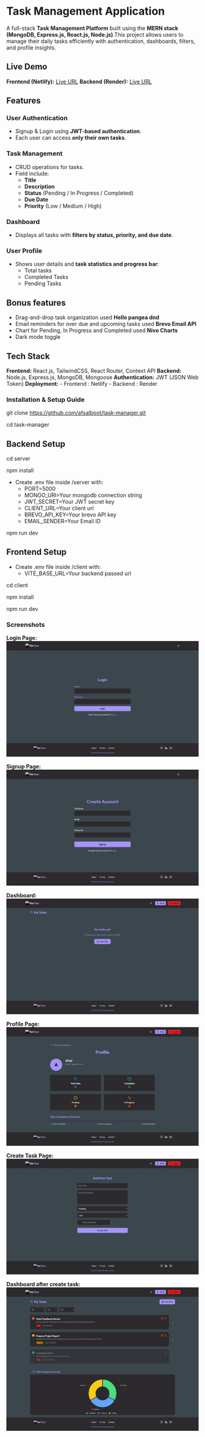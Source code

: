 # Task Management Application

A full-stack **Task Management Platform** built using the **MERN stack (MongoDB, Express.js, React.js, Node.js)**.This project allows users to manage their daily tasks efficiently with authentication, dashboards, filters, and profile insights.

## Live Demo

**Frontend (Netlify):** [Live URL](https://fortask.netlify.app)
**Backend (Render):** [Live URL](https://task-manager-cak5.onrender.com)


## Features

### User Authentication
- Signup & Login using  **JWT-based authentication**.
- Each user can access **only their own tasks**.

### Task Management
- CRUD operations for tasks.
- Field include:
    - **Title**
    - **Description**
    - **Status** (Pending / In Progress / Completed)
    - **Due Date**
    - **Priority** (Low / Medium / High)

### Dashboard
- Displays all tasks with **filters by status, priority, and due date**.

### User Profile
- Shows user details and **task statistics and progress bar**:
    - Total tasks
    - Completed Tasks
    - Pending Tasks

## Bonus features
- Drag-and-drop task organization used **Hello pangea dnd**
- Email reminders for over due and upcoming tasks used **Brevo Email API**
- Chart for Pending, In Progress and Completed used **Nivo Charts**
- Dark mode toggle

## Tech Stack

**Frontend:** React.js, TailwindCSS, React Router, Context API
**Backend:** Node.js, Express.js, MongoDB, Mongoose
**Authentication:** JWT (JSON Web Token)
**Deployment:**
    - Frontend : Netlify
    - Backend : Render

### Installation & Setup Guide

git clone https://github.com/afsalboot/task-manager.git

cd task-manager

## Backend Setup

cd server

npm install

- Create .env file inside /server with:
    - PORT=5000
    - MONGO_URI=Your mongodb connection string
    - JWT_SECRET=Your JWT secret key
    - CLIENT_URL=Your client url
    - BREVO_API_KEY=Your brevo API key
    - EMAIL_SENDER=Your Email ID

npm run dev

## Frontend Setup

- Create .env file inside /client with:
    - VITE_BASE_URL=Your backend passed url

cd client

npm install

npm run dev

### Screenshots

**Login Page:** 
![alt text](</Sreenshots/Login Page.jpeg>)

**Signup Page:** 
![alt text](</Sreenshots/Signup Page.jpeg>)

**Dashboard:** 
![alt text](/Sreenshots/Dashboard.jpeg)

**Profile Page:** 
![alt text](</Sreenshots/Profile Page.jpeg>)

**Create Task Page:** 
![alt text](</Sreenshots/Create Task Page.jpeg>)

**Dashboard after create task:** 
![alt text](</Sreenshots/Dashboard after create task.jpeg>)